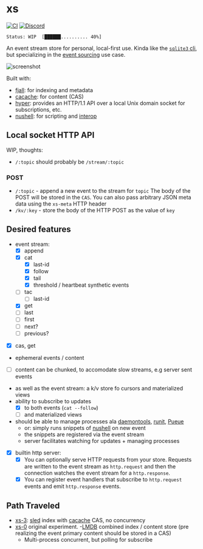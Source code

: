 # xs

[![CI](https://github.com/cablehead/xs/actions/workflows/ci.yml/badge.svg)](https://github.com/cablehead/xs/actions/workflows/ci.yml)
[![Discord](https://img.shields.io/discord/1182364431435436042?logo=discord)](https://discord.com/invite/YNbScHBHrh)

```
Status: WIP  [██████.......... 40%]
```

An event stream store for personal, local-first use. Kinda like the
[`sqlite3` cli](https://sqlite.org/cli.html), but specializing in the [event
sourcing](https://martinfowler.com/eaaDev/EventSourcing.html) use case.

![screenshot](./docs/screenshot.png)

Built with:

- [fjall](https://github.com/fjall-rs/fjall): for indexing and metadata
- [cacache](https://github.com/zkat/cacache-rs): for content (CAS)
- [hyper](https://hyper.rs/guides/1/server/echo/): provides an HTTP/1.1 API
  over a local Unix domain socket for subscriptions, etc.
- [nushell](https://www.nushell.sh): for scripting and [interop](https://utopia.rosano.ca/interoperable-visions/)

## Local socket HTTP API

WIP, thoughts:

- `/:topic` should probably be `/stream/:topic`

### POST

- `/:topic` - append a new event to the stream for `topic` The body of the POST
  will be stored in the `CAS`. You can also pass arbitrary JSON meta data using
  the `xs-meta` HTTP header
- `/kv/:key` - store the body of the HTTP POST as the value of `key`

## Desired features

- event stream: 
    - [x] append
    - [x] cat
        - [x] last-id
        - [x] follow
        - [x] tail
        - [x] threshold / heartbeat synthetic events
    - [ ] tac
        - [ ] last-id
    - [x] get
    - [ ] last
    - [ ] first
    - [ ] next?
    - [ ] previous?
- [x] cas, get
- ephemeral events / content
- [ ] content can be chunked, to accomodate slow streams, e.g server sent events
- as well as the event stream: a k/v store fo cursors and materialized views
- ability to subscribe to updates
    - [x] to both events (`cat --follow`)
    - [ ] and materialized views
- should be able to manage processes ala [daemontools](http://cr.yp.to/daemontools.html), [runit](https://smarden.org/runit/), [Pueue](https://github.com/Nukesor/pueue)
    - or: simply runs snippets of [nushell](https://github.com/nushell/nushell.git) on new event
    - the snippets are registered via the event stream
    - server facilitates watching for updates + managing processes
- [x] builtin http server:
    - [x] You can optionally serve HTTP requests from your store. Requests are
    written to the event stream as `http.request` and then the connection
    watches the event stream for a `http.response`.
    - [x] You can register event handlers that subscribe to `http.request`
      events and emit `http.response` events.

## Path Traveled

- [xs-3](https://github.com/cablehead/xs-3): [sled](https://github.com/spacejam/sled) index with [cacache](https://github.com/zkat/cacache-rs) CAS, no concurrency
- [xs-0](https://github.com/cablehead/xs-0) original experiment.
    -[LMDB](http://www.lmdb.tech/doc/) combined index / content store (pre realizing the event primary content should be
  stored in a CAS)
    - Multi-process concurrent, but polling for subscribe
